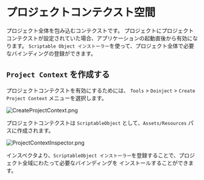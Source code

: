 # プロジェクトコンテクスト空間

プロジェクト全体を包み込むコンテクストです。
プロジェクトにプロジェクトコンテクストが設定されていた場合、アプリケーションの起動直後から有効になります。
```Scriptable Object インストーラー```を使って、プロジェクト全体で必要なバインディングの登録ができます。


## ```Project Context``` を作成する

プロジェクトコンテクストを有効にするためには、
```Tools``` > ```Doinject``` > ```Create Project Context```
メニューを選択します。

![CreateProjectContext.png](CreateProjectContext.png)

プロジェクトコンテクストは ```ScriptableObject``` として、```Assets/Resources``` パスに作成されます。

![ProjectContextInspector.png](ProjectContextInspector.png)

インスペクタより、```ScriptableObject インストーラー```を登録することで、プロジェクト全域にわたって必要なバインディングを
インストールすることができます。
